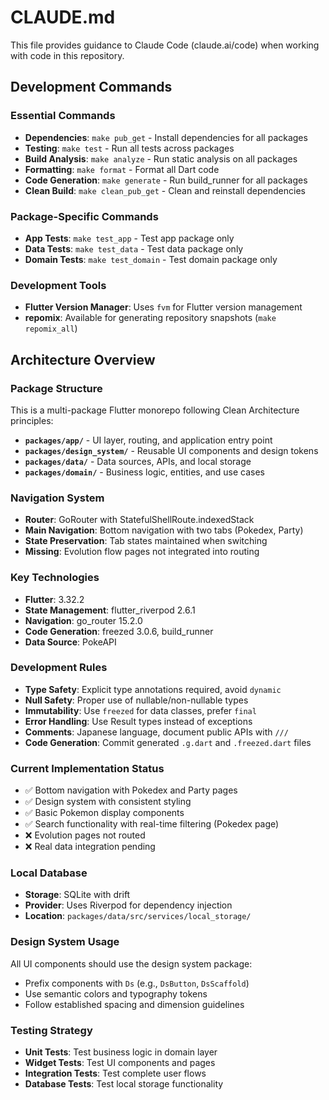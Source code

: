 # CLAUDE.md

This file provides guidance to Claude Code (claude.ai/code) when working with code in this repository.

## Development Commands

### Essential Commands
- **Dependencies**: `make pub_get` - Install dependencies for all packages
- **Testing**: `make test` - Run all tests across packages
- **Build Analysis**: `make analyze` - Run static analysis on all packages
- **Formatting**: `make format` - Format all Dart code
- **Code Generation**: `make generate` - Run build_runner for all packages
- **Clean Build**: `make clean_pub_get` - Clean and reinstall dependencies

### Package-Specific Commands
- **App Tests**: `make test_app` - Test app package only
- **Data Tests**: `make test_data` - Test data package only
- **Domain Tests**: `make test_domain` - Test domain package only

### Development Tools
- **Flutter Version Manager**: Uses `fvm` for Flutter version management
- **repomix**: Available for generating repository snapshots (`make repomix_all`)

## Architecture Overview

### Package Structure
This is a multi-package Flutter monorepo following Clean Architecture principles:

- **`packages/app/`** - UI layer, routing, and application entry point
- **`packages/design_system/`** - Reusable UI components and design tokens
- **`packages/data/`** - Data sources, APIs, and local storage
- **`packages/domain/`** - Business logic, entities, and use cases

### Navigation System
- **Router**: GoRouter with StatefulShellRoute.indexedStack
- **Main Navigation**: Bottom navigation with two tabs (Pokedex, Party)
- **State Preservation**: Tab states maintained when switching
- **Missing**: Evolution flow pages not integrated into routing

### Key Technologies
- **Flutter**: 3.32.2
- **State Management**: flutter_riverpod 2.6.1
- **Navigation**: go_router 15.2.0
- **Code Generation**: freezed 3.0.6, build_runner
- **Data Source**: PokeAPI

### Development Rules
- **Type Safety**: Explicit type annotations required, avoid `dynamic`
- **Null Safety**: Proper use of nullable/non-nullable types
- **Immutability**: Use `freezed` for data classes, prefer `final`
- **Error Handling**: Use Result types instead of exceptions
- **Comments**: Japanese language, document public APIs with `///`
- **Code Generation**: Commit generated `.g.dart` and `.freezed.dart` files

### Current Implementation Status
- ✅ Bottom navigation with Pokedex and Party pages
- ✅ Design system with consistent styling
- ✅ Basic Pokemon display components
- ✅ Search functionality with real-time filtering (Pokedex page)
- ❌ Evolution pages not routed
- ❌ Real data integration pending

### Local Database
- **Storage**: SQLite with drift
- **Provider**: Uses Riverpod for dependency injection
- **Location**: `packages/data/src/services/local_storage/`

### Design System Usage
All UI components should use the design system package:
- Prefix components with `Ds` (e.g., `DsButton`, `DsScaffold`)
- Use semantic colors and typography tokens
- Follow established spacing and dimension guidelines

### Testing Strategy
- **Unit Tests**: Test business logic in domain layer
- **Widget Tests**: Test UI components and pages
- **Integration Tests**: Test complete user flows
- **Database Tests**: Test local storage functionality